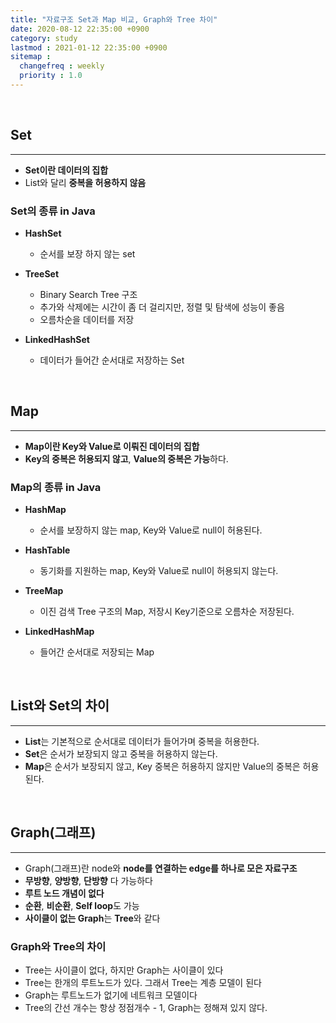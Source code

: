```yaml
---
title: "자료구조 Set과 Map 비교, Graph와 Tree 차이"
date: 2020-08-12 22:35:00 +0900
category: study
lastmod : 2021-01-12 22:35:00 +0900
sitemap :
  changefreq : weekly
  priority : 1.0
---
```


<br>

## Set

---

- **Set이란 데이터의 집합**
- List와 달리 **중복을 허용하지 않음**

### Set의 종류 in Java

- **HashSet**
    - 순서를 보장 하지 않는 set

- **TreeSet**
    - Binary Search Tree 구조  
    - 추가와 삭제에는 시간이 좀 더 걸리지만, 정렬 및 탐색에 성능이 좋음  
    - 오름차순을 데이터를 저장  

- **LinkedHashSet**
    - 데이터가 들어간 순서대로 저장하는 Set

<br>

## Map

---

- **Map이란 Key와 Value로 이뤄진 데이터의 집합**
- **Key의 중복은 허용되지 않고**, **Value의 중복은 가능**하다.
  
### Map의 종류 in Java

- **HashMap**
    - 순서를 보장하지 않는 map, Key와 Value로 null이 허용된다.

- **HashTable**
    - 동기화를 지원하는 map, Key와 Value로 null이 허용되지 않는다.

- **TreeMap**
    - 이진 검색 Tree 구조의 Map, 저장시 Key기준으로 오름차순 저장된다.

- **LinkedHashMap**
    - 들어간 순서대로 저장되는 Map

<br>

## List와 Set의 차이

---

- **List**는 기본적으로 순서대로 데이터가 들어가며 중복을 허용한다.
- **Set**은 순서가 보장되지 않고 중복을 허용하지 않는다.
- **Map**은 순서가 보장되지 않고, Key 중복은 허용하지 않지만 Value의 중복은 허용된다.

<br>

## Graph(그래프)

---

- Graph(그래프)란 node와 **node를 연결하는 edge를 하나로 모은 자료구조**
- **무방향**, **양방향**, **단방향** 다 가능하다
- **루트 노드 개념이 없다**
- **순환**, **비순환**, **Self loop**도 가능
- **사이클이 없는 Graph**는 **Tree**와 같다

### Graph와 Tree의 차이

- Tree는 사이클이 없다, 하지만 Graph는 사이클이 있다
- Tree는 한개의 루트노드가 있다. 그래서 Tree는 계층 모델이 된다
- Graph는 루트노드가 없기에 네트워크 모델이다
- Tree의 간선 개수는 항상 정점개수 - 1, Graph는 정해져 있지 않다.
